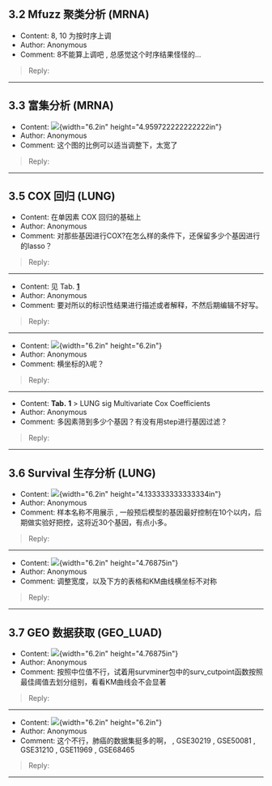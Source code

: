 ## 3.2 Mfuzz 聚类分析 (MRNA)

* Content: 8, 10 为按时序上调
* Author: Anonymous
* Comment: 8不能算上调吧 ,  总感觉这个时序结果怪怪的\...

> Reply: 

---------------


## 3.3 富集分析 (MRNA)

* Content: ![](media/image11.png){width="6.2in" height="4.959722222222222in"}
* Author: Anonymous
* Comment: 这个图的比例可以适当调整下，太宽了

> Reply: 

---------------


## 3.5 COX 回归 (LUNG)

* Content: 在单因素 COX 回归的基础上
* Author: Anonymous
* Comment: 对那些基因进行COX?在怎么样的条件下，还保留多少个基因进行的lasso？

> Reply: 

---------------

* Content: 见 Tab. [**1**](\l)
* Author: Anonymous
* Comment: 要对所以的标识性结果进行描述或者解释，不然后期编辑不好写。

> Reply: 

---------------

* Content: ![](media/image14.png){width="6.2in" height="6.2in"}
* Author: Anonymous
* Comment: 横坐标的λ呢？

> Reply: 

---------------

* Content: **Tab.** **1** > LUNG sig Multivariate Cox Coefficients
* Author: Anonymous
* Comment: 多因素筛到多少个基因？有没有用step进行基因过滤？

> Reply: 

---------------


## 3.6 Survival 生存分析 (LUNG)

* Content: ![](media/image16.png){width="6.2in" height="4.133333333333334in"}
* Author: Anonymous
* Comment: 样本名称不用展示 ,  一般预后模型的基因最好控制在10个以内，后期做实验好把控，这将近30个基因，有点小多。

> Reply: 

---------------

* Content: ![](media/image17.png){width="6.2in" height="4.76875in"}
* Author: Anonymous
* Comment: 调整宽度，以及下方的表格和KM曲线横坐标不对称

> Reply: 

---------------


## 3.7 GEO 数据获取 (GEO\_LUAD)

* Content: ![](media/image21.png){width="6.2in" height="4.76875in"}
* Author: Anonymous
* Comment: 按照中位值不行，试着用survminer包中的surv\_cutpoint函数按照最佳阈值去划分组别，看看KM曲线会不会显著

> Reply: 

---------------

* Content: ![](media/image22.png){width="6.2in" height="6.2in"}
* Author: Anonymous
* Comment: 这个不行，肺癌的数据集挺多的啊， ,  GSE30219 ,  GSE50081 ,  GSE31210 ,  GSE11969 ,  GSE68465

> Reply: 

---------------


